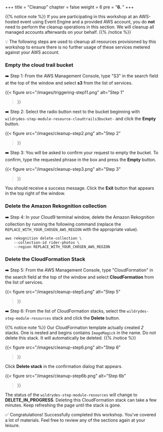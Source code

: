 +++
title = "Cleanup"
chapter = false
weight = 6
pre = "<b>6. </b>"
+++

{{% notice note %}}
If you are participating in this workshop at an AWS-hosted event using Event Engine and a provided AWS account, you do **not** need to perform the cleanup operations in this section. We will cleanup all managed accounts afterwards on your behalf.
{{% /notice %}}

:bulb: The following steps are used to cleanup all resources provisioned by this workshop to ensure there is no further usage of these services metered against your AWS account.

### Empty the cloud trail bucket ###

➡️ Step 1: From the AWS Management Console, type "S3" in the search field at the top of the window and select **s3** from the list of services.

{{< figure
	src="/images/triggering-step11.png"
	alt="Step 1"
>}}

➡️ Step 2: Select the radio button next to the bucket beginning with `wildrydes-step-module-resource-cloudtrails3bucket-` and click the **Empty** button.

{{< figure
	src="/images/cleanup-step2.png"
	alt="Step 2"
>}}

➡️ Step 3: You will be asked to confirm your request to empty the bucket. To confirm, type the requested phrase in the box and press the **Empty** button.

{{< figure
	src="/images/cleanup-step3.png"
	alt="Step 3"
>}}

You should receive a success message. Click the **Exit** button that appears in the top right of the window.

### Delete the Amazon Rekognition collection ###

➡️ Step 4: In your Cloud9 terminal window, delete the Amazon Rekognition collection by running the following command (replace the `REPLACE_WITH_YOUR_CHOSEN_AWS_REGION` with the appropriate value).

	aws rekognition delete-collection \
		--collection-id rider-photos \
		--region REPLACE_WITH_YOUR_CHOSEN_AWS_REGION

### Delete the CloudFormation Stack

➡️ Step 5: From the AWS Management Console, type "CloudFormation" in the search field at the top of the window and select **CloudFormation** from the list of services.

{{< figure
	src="/images/cleanup-step5.png"
	alt="Step 5"
>}}

➡️ Step 6: From the list of CloudFormation stacks, select the `wildrydes-step-module-resources` stack and click the **Delete** button.

{{% notice note %}}
Our CloudFormation template actually created *2* stacks. One is nested and begins contains `ImageMagick` in the name. Do not delete this stack. It will automatically be deleted.
{{% /notice %}}


{{< figure
	src="/images/cleanup-step6.png"
	alt="Step 6"
>}}

Click **Delete stack** in the confirmation dialog that appears.

{{< figure
	src="/images/cleanup-step6b.png"
	alt="Step 6b"
>}}

The status of the `wildrydes-step-module-resources` will change to **DELETE_IN_PROGRESS**. Deleting this CloudFormation stack can take a few minutes. Keep refreshing the page until the stack is gone.

:white_check_mark: Congratulations! Successfully completed this workshop. You've covered a lot of materials. Feel free to review any of the sections again at your leisure.
